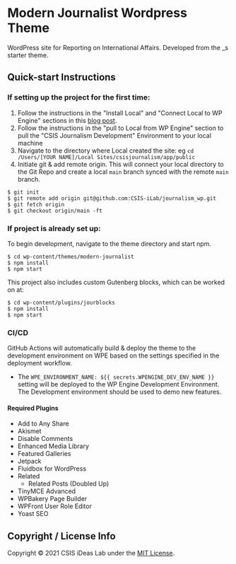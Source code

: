 # Modern Journalist Wordpress Theme

WordPress site for Reporting on International Affairs. Developed from the _s starter theme.

## Quick-start Instructions

### If setting up the project for the first time:

1. Follow the instructions in the "Install Local" and "Connect Local to WP Engine" sections in this [blog post](https://wpengine.com/support/local/).
2. Follow the instructions in the "pull to Local from WP Engine" section to pull the "CSIS Journalism Development" Environment to your local machine
3. Navigate to the directory where Local created the site: eg `cd /Users/[YOUR NAME]/Local Sites/csisjournalism/app/public`
4. Initiate git & add remote origin. This will connect your local directory to the Git Repo and create a local `main` branch synced with the remote `main` branch.

```shell
$ git init
$ git remote add origin git@github.com:CSIS-iLab/journalism_wp.git
$ git fetch origin
$ git checkout origin/main -ft
```

### If project is already set up:

To begin development, navigate to the theme directory and start npm.

```shell
$ cd wp-content/themes/modern-journalist
$ npm install
$ npm start
```

This project also includes custom Gutenberg blocks, which can be worked on at:

```shell
$ cd wp-content/plugins/jourblocks
$ npm install
$ npm start
```

### CI/CD

GitHub Actions will automatically build & deploy the theme to the development environment on WPE based on the settings specified in the deployment workflow.

- The `WPE_ENVIRONMENT_NAME: ${{ secrets.WPENGINE_DEV_ENV_NAME }}` setting will be deployed to the WP Engine Development Environment. The Development environment should be used to demo new features.

#### Required Plugins

- Add to Any Share
- Akismet
- Disable Comments
- Enhanced Media Library
- Featured Galleries
- Jetpack
- Fluidbox for WordPress
- Related
  - Related Posts (Doubled Up)
- TinyMCE Advanced
- WPBakery Page Builder
- WPFront User Role Editor
- Yoast SEO

## Copyright / License Info

Copyright © 2021 CSIS iDeas Lab under the [MIT License](https://github.com/CSIS-iLab/journalism/blob/main/LICENSE).
